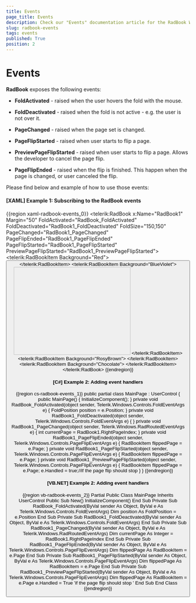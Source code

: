 ```yaml
---
title: Events
page_title: Events
description: Check our "Events" documentation article for the RadBook WPF control.
slug: radbook-events
tags: events
published: True
position: 2
---
```


# Events

__RadBook__ exposes the following events:

* __FoldActivated__ - raised when the user hovers the fold with the mouse.

* __FoldDeactivated__ - raised when the fold is not active - e.g. the user is not over it.

* __PageChanged__ - raised when the page set is changed.

* __PageFlipStarted__ - raised when user starts to flip a page.

* __PreviewPageFlipStarted__ - raised when user starts to flip a page. Allows the developer to cancel the page flip.

* __PageFlipEnded__ - raised when the flip is finished. This happen when the page is changed, or user canceled the flip.

Please find below and example of how to use those events:

#### __[XAML] Example 1: Subscribing to the RadBook events__  
{{region xaml-radbook-events_0}}
	<Grid x:Name="LayoutRoot" Background="Purple">
	    <telerik:RadBook x:Name="RadBook1" 
	                        Margin="50"
	                        FoldActivated="RadBook_FoldActivated"
	                        FoldDeactivated="RadBook1_FoldDeactivated"
	                        FoldSize="150,150"
	                        PageChanged="RadBook1_PageChanged"
	                        PageFlipEnded="RadBook1_PageFlipEnded"
	                        PageFlipStarted="RadBook1_PageFlipStarted"
	                        PreviewPageFlipStarted="RadBook1_PreviewPageFlipStarted">
	        <telerik:RadBookItem Background="Red">
	            <StackPanel>
	                <TextBlock FontSize="36" Text="Page 1" />
	                <Button Content="Click Me" />
	            </StackPanel>
	        </telerik:RadBookItem>
	        <telerik:RadBookItem Background="BlueViolet">
	            <StackPanel>
	                <TextBlock HorizontalAlignment="Right" 
	                            FontSize="36"
	                            Text="Page 2" />
	                <Image Width="320" 
	                        Height="240"
	                        Source="Koala.jpg" />
	            </StackPanel>
	        </telerik:RadBookItem>
	        <telerik:RadBookItem Background="RosyBrown">
	            <TextBlock FontSize="36" Text="Page 3" />
	        </telerik:RadBookItem>
	        <telerik:RadBookItem Background="Chocolate">
	            <TextBlock HorizontalAlignment="Right" 
	                        FontSize="36"
	                        Text="Page 4" />
	        </telerik:RadBookItem>
	    </telerik:RadBook>
	</Grid>
{{endregion}}

#### __[C#] Example 2: Adding event handlers__  
{{region cs-radbook-events_1}}
	public partial class MainPage : UserControl
	{
		public MainPage()
		{
			InitializeComponent();
		}
		private void RadBook_FoldActivated(object sender, Telerik.Windows.Controls.FoldEventArgs e)
		{
			FoldPosition position = e.Position;
		}
		private void RadBook1_FoldDeactivated(object sender, Telerik.Windows.Controls.FoldEventArgs e)
		{
		}
		private void RadBook1_PageChanged(object sender, Telerik.Windows.RadRoutedEventArgs e)
		{
			int currentPage = RadBook1.RightPageIndex;
		}
		private void RadBook1_PageFlipEnded(object sender, Telerik.Windows.Controls.PageFlipEventArgs e)
		{
			RadBookItem flippedPage = e.Page;
		}
		private void RadBook1_PageFlipStarted(object sender, Telerik.Windows.Controls.PageFlipEventArgs e)
		{
			RadBookItem flippedPage = e.Page;
		}
		private void RadBook1_PreviewPageFlipStarted(object sender, Telerik.Windows.Controls.PageFlipEventArgs e)
		{
			RadBookItem flippedPage = e.Page;
			e.Handled = true;//if the page flip should stop
		}
	}
{{endregion}}

#### __[VB.NET] Example 2: Adding event handlers__  
{{region vb-radbook-events_2}}
	Partial Public Class MainPage
		Inherits UserControl
		Public Sub New()
			InitializeComponent()
		End Sub
		Private Sub RadBook_FoldActivated(ByVal sender As Object, ByVal e As Telerik.Windows.Controls.FoldEventArgs)
			Dim position As FoldPosition = e.Position
		End Sub
		Private Sub RadBook1_FoldDeactivated(ByVal sender As Object, ByVal e As Telerik.Windows.Controls.FoldEventArgs)
		End Sub
		Private Sub RadBook1_PageChanged(ByVal sender As Object, ByVal e As Telerik.Windows.RadRoutedEventArgs)
			Dim currentPage As Integer = RadBook1.RightPageIndex
		End Sub
		Private Sub RadBook1_PageFlipEnded(ByVal sender As Object, ByVal e As Telerik.Windows.Controls.PageFlipEventArgs)
			Dim flippedPage As RadBookItem = e.Page
		End Sub
		Private Sub RadBook1_PageFlipStarted(ByVal sender As Object, ByVal e As Telerik.Windows.Controls.PageFlipEventArgs)
			Dim flippedPage As RadBookItem = e.Page
		End Sub
		Private Sub RadBook1_PreviewPageFlipStarted(ByVal sender As Object, ByVal e As Telerik.Windows.Controls.PageFlipEventArgs)
			Dim flippedPage As RadBookItem = e.Page
			e.Handled = True 'if the page flip should stop '
		End Sub
	End Class
{{endregion}}